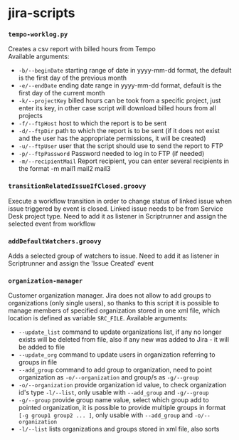 # jira-scripts
### `tempo-worklog.py`<br>
Creates a csv report with billed hours from Tempo<br>
Available arguments:
- `-b/--beginDate`	starting range of date in yyyy-mm-dd format, the default is the first day of the previous month
- `-e/--endDate`	ending date range in yyyy-mm-dd format, default is the first day of the current month
- `-k/--projectKey`	billed hours can be took from a specific project, just enter its key, in other case script will download billed hours from all projects
- `-f/--ftpHost`	host to which the report is to be sent
- `-d/--ftpDir`	path to which the report is to be sent (if it does not exist and the user has the appropriate permissions, it will be created)
- `-u/--ftpUser`	user that the script should use to send the report to FTP
- `-p/--ftpPassword`	Password needed to log in to FTP (if needed)
- `-m/--recipientMail`	Report recipient, you can enter several recipients in the format -m mail1 mail2 mail3

### `transitionRelatedIssueIfClosed.groovy`<br>
 Execute a workflow transition in order to change status of linked issue when issue triggered by event is closed. Linked issue needs to be from Service Desk project type. Need to add it as listener in Scriptrunner and assign the selected event from workflow
 
### `addDefaultWatchers.groovy`<br>
Adds a selected group of watchers to issue. Need to add it as listener in Scriptrunner and assign the 'Issue Created' event

### `organization-manager`<br>
Customer organization manager. Jira does not allow to add groups to organizations (only single users), so thanks to this script it is possible to manage members of specified organization stored in one xml file, which location is defined as variable `SRC_FILE`.
Available arguments:
- `--update_list`	command to update organizations list, if any no longer exists will be deleted from file, also if any new was added to Jira - it will be added to file
- `--update_org`	command to update users in organization referring to groups in file
- `--add_group`	command to add group to organization, need to point organization as `-o/--organization` and group/s as `-g/--group`
- `-o/--organization`	provide organization id value, to check organization id's type `-l/--list`, only usable with `--add_group` and `-g/--group`
- `-g/--group`	provide group name value, select which group add to pointed organization, it is possible to provide multiple groups in format `[-g group1 group2 ... ]`, only usable with `--add_group` and `-o/--organization`
- `-l/--list`	lists organizations and groups stored in xml file, also sorts
